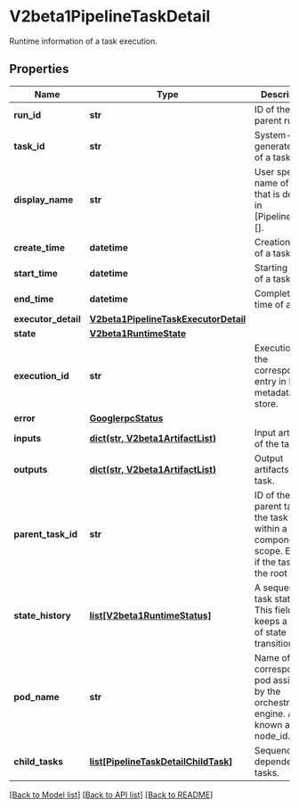 # V2beta1PipelineTaskDetail

Runtime information of a task execution.

## Properties

| Name                | Type                                                                          | Description                                                                                            | Notes      |
| ------------------- | ----------------------------------------------------------------------------- | ------------------------------------------------------------------------------------------------------ | ---------- |
| **run_id**          | **str**                                                                       | ID of the parent run.                                                                                  | [optional] |
| **task_id**         | **str**                                                                       | System-generated ID of a task.                                                                         | [optional] |
| **display_name**    | **str**                                                                       | User specified name of a task that is defined in [Pipeline.spec][].                                    | [optional] |
| **create_time**     | **datetime**                                                                  | Creation time of a task.                                                                               | [optional] |
| **start_time**      | **datetime**                                                                  | Starting time of a task.                                                                               | [optional] |
| **end_time**        | **datetime**                                                                  | Completion time of a task.                                                                             | [optional] |
| **executor_detail** | [**V2beta1PipelineTaskExecutorDetail**](V2beta1PipelineTaskExecutorDetail.md) |                                                                                                        | [optional] |
| **state**           | [**V2beta1RuntimeState**](V2beta1RuntimeState.md)                             |                                                                                                        | [optional] |
| **execution_id**    | **str**                                                                       | Execution id of the corresponding entry in ML metadata store.                                          | [optional] |
| **error**           | [**GooglerpcStatus**](GooglerpcStatus.md)                                     |                                                                                                        | [optional] |
| **inputs**          | [**dict(str, V2beta1ArtifactList)**](V2beta1ArtifactList.md)                  | Input artifacts of the task.                                                                           | [optional] |
| **outputs**         | [**dict(str, V2beta1ArtifactList)**](V2beta1ArtifactList.md)                  | Output artifacts of the task.                                                                          | [optional] |
| **parent_task_id**  | **str**                                                                       | ID of the parent task if the task is within a component scope. Empty if the task is at the root level. | [optional] |
| **state_history**   | [**list[V2beta1RuntimeStatus]**](V2beta1RuntimeStatus.md)                     | A sequence of task statuses. This field keeps a record of state transitions.                           | [optional] |
| **pod_name**        | **str**                                                                       | Name of the corresponding pod assigned by the orchestration engine. Also known as node_id.             | [optional] |
| **child_tasks**     | [**list[PipelineTaskDetailChildTask]**](PipelineTaskDetailChildTask.md)       | Sequence of dependen tasks.                                                                            | [optional] |

[[Back to Model list]](../README.md#documentation-for-models) [[Back to API list]](../README.md#documentation-for-api-endpoints) [[Back to README]](../README.md)
